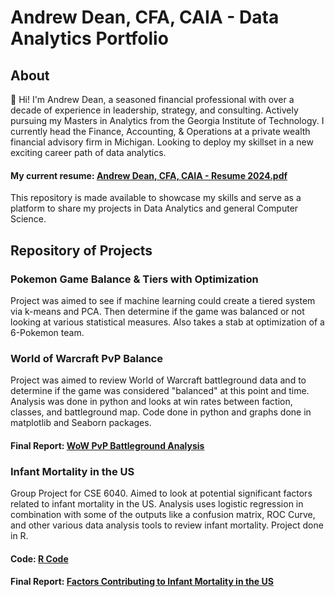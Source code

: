 # Andrew Dean, CFA, CAIA - Data Analytics Portfolio

## About
:wave: Hi! I'm Andrew Dean, a seasoned financial professional with over a decade of experience in leadership, strategy, and consulting. Actively pursuing my Masters in Analytics from the Georgia Institute of Technology. I currently head the Finance, Accounting, & Operations at a private wealth financial advisory firm in Michigan. Looking to deploy my skillset in a new exciting career path of data analytics.

#### My current resume: [Andrew Dean, CFA, CAIA - Resume 2024.pdf](https://github.com/adeaner19/Final_Projects/files/15381041/Andrew.Dean.Resume.2024.CFA.CAIA.pdf)




This repository is made available to showcase my skills and serve as a platform to share my projects in Data Analytics and general Computer Science.

## Repository of Projects

### Pokemon Game Balance & Tiers with Optimization
Project was aimed to see if machine learning could create a tiered system via k-means and PCA. Then determine if the game was balanced or not looking at various statistical measures. Also takes a stab at optimization of a 6-Pokemon team.


### World of Warcraft PvP Balance
Project was aimed to review World of Warcraft battleground data and to determine if the game was considered "balanced" at this point and time. Analysis was done in python and looks at win rates between faction, classes, and battleground map. Code done in python and graphs done in matplotlib and Seaborn packages. 

#### Final Report: [WoW PvP Battleground Analysis](https://github.com/adeaner19/Final_Projects/blob/870793fe702659ac7cb7e7813088268b396e170e/World%20of%20Warcraft%20PvP%20Analysis/Extra%20Credit%20Analysis%20Project.ipynb)


### Infant Mortality in the US
Group Project for CSE 6040. Aimed to look at potential significant factors related to infant mortality in the US. Analysis uses logistic regression in combination with some of the outputs like a confusion matrix, ROC Curve, and other various data analysis tools to review infant mortality. Project done in R. 

#### Code: [R Code](https://github.com/adeaner19/Final_Projects/blob/e891894a304b73a0ae6bf3833fe75da322520cdb/Infant%20Mortality/Code)
#### Final Report: [Factors Contributing to Infant Mortality in the US](https://github.com/adeaner19/Final_Projects/files/15283664/Factors.Contributing.to.Infant.Mortality.in.the.US.pdf)

